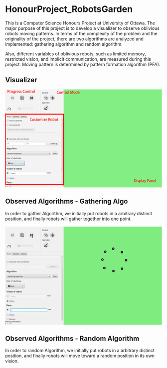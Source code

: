 # HonourProject_RobotsGarden

This is a Computer Science Honours Project at University of Ottawa. The major purpose of this project is to develop a visualizer to observe oblivious robots moving patterns. In terms of the complexity of the problem and the originality of the project, there are two algorithms are analyzed and implemented: gathering algorithm and random algorithm. 

Also, different variables of oblivious robots, such as limited memory, restricted vision, and implicit communication, are measured during this project. Moving pattern is determined by pattern formation algorithm (PFA).



## Visualizer
![avatar](https://github.com/Vison-lin/HonourProject_RobotsGarden/blob/master/image.gif)
## Observed Algorithms - Gathering Algo
In order to gather Algorithm, we initially put robots in a arbitrary distinct position, and finally robots will gather together into one point.
<br/><br/>
![avatar](https://github.com/Vison-lin/HonourProject_RobotsGarden/blob/master/preview1.gif)
## Observed Algorithms - Random Algorithm
In order to random Algorithm, we initially put robots in a arbitrary distinct position, and finally robots will move toward a random position in its own vision.

